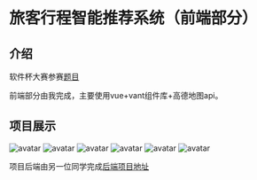 # 旅客行程智能推荐系统（前端部分）

## 介绍
软件杯大赛参赛[题目](http://www.cnsoftbei.com/bencandy.php?fid=155&aid=1702)  

前端部分由我完成，主要使用vue+vant组件库+高德地图api。

## 项目展示

![avatar](https://img.fog3211.com/~1VJQ6%28Y%7D5R$%253IOHM5XJCW.jpg)
![avatar](https://img.fog3211.com/%7BXI4CKXP%7BR2FEGW9%25L51RR6.jpg)
![avatar](https://img.fog3211.com/$ECO7VDPTI%25UP91%60CGOM8.jpg)
![avatar](https://img.fog3211.com/MLZ%5DVY$SIG3%7B0$ST~$J9ETV.jpg)
![avatar](https://img.fog3211.com/EA$Z3F%7D4Z%5BR5QCI11%7D9O6.jpg)
![avatar](https://img.fog3211.com/I3LUOF%7DNPXA5~J5E2RHX%25PS.jpg)

项目后端由另一位同学完成[后端项目地址](https://github.com/fog3211/Itinerary-recommend-system/tree/back)

